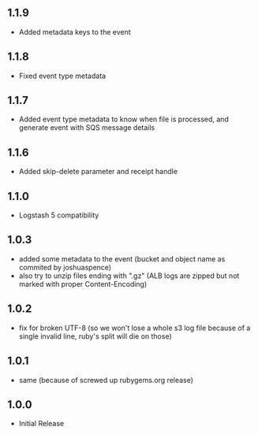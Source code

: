 ## 1.1.9
- Added metadata keys to the event

## 1.1.8
- Fixed event type metadata

## 1.1.7
- Added event type metadata to know when file is processed, and generate event with SQS message details

## 1.1.6
- Added skip-delete parameter and receipt handle

## 1.1.0
- Logstash 5 compatibility

## 1.0.3
- added some metadata to the event (bucket and object name as commited by joshuaspence)
- also try to unzip files ending with ".gz" (ALB logs are zipped but not marked with proper Content-Encoding)

## 1.0.2
- fix for broken UTF-8 (so we won't lose a whole s3 log file because of a single invalid line, ruby's split will die on those)

## 1.0.1
- same (because of screwed up rubygems.org release)

## 1.0.0
- Initial Release
